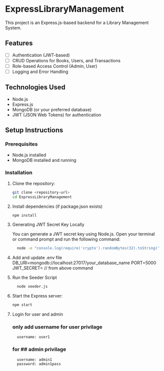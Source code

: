 # ExpressLibraryManagement
This project is an Express.js-based backend for a Library Management System.

## Features

- [ ] Authentication (JWT-based)
- [ ] CRUD Operations for Books, Users, and Transactions
- [ ] Role-based Access Control (Admin, User)
- [ ] Logging and Error Handling

## Technologies Used

- Node.js
- Express.js
- MongoDB (or your preferred database)
- JWT (JSON Web Tokens) for authentication

## Setup Instructions

### Prerequisites

- Node.js installed
- MongoDB installed and running

### Installation

1. Clone the repository:

   ```bash
   git clone <repository-url>
   cd ExpressLibraryManagement

2. Install dependencies (if package.json exists)
   ```bash
   npm install
   
4. Generating JWT Secret Key Locally

   You can generate a JWT secret key using Node.js. Open your terminal or command prompt and run the following command:

   ```bash
     node -e "console.log(require('crypto').randomBytes(32).toString('hex'));"

5. Add and update .env file
   DB_URI=mongodb://localhost:27017/your_database_name
   PORT=5000
   JWT_SECRET=<paste-your-generated-jwt-secret-key> // from above command
   
6. Run the Seeder Script
    ```bash
      node seeder.js
    
7. Start the Express server:

      ```bash
      npm start
      
8. Login for user and admin
      ### only add username for user privilage
         username: user1
   
      ### for ## admin privilage
         username: admin1
         password: admin1pass


